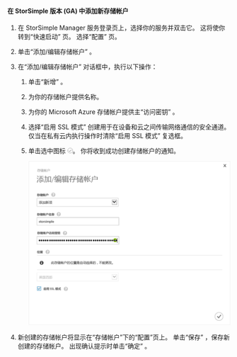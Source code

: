 <!--author=SharS last changed: 9/17/15-->

#### <a name="to-add-a-new-storage-account-in-storsimple-release-version-ga"></a>在 StorSimple 版本 (GA) 中添加新存储帐户
1. 在 StorSimple Manager 服务登录页上，选择你的服务并双击它。 这将使你转到“快速启动”  页。 选择“配置”  页。
2. 单击“添加/编辑存储帐户” 。
3. 在“添加/编辑存储帐户”  对话框中，执行以下操作：
   
   1. 单击“新增” 。
   2. 为你的存储帐户提供名称。
   3. 为你的 Microsoft Azure 存储帐户提供主“访问密钥”  。
   4. 选择“启用 SSL 模式”  创建用于在设备和云之间传输网络通信的安全通道。 仅当在私有云内执行操作时清除“启用 SSL 模式”  复选框。
   5. 单击选中图标  ![选中图标](./media/storsimple-configure-new-storage-account/HCS_CheckIcon-include.png)。 你将收到成功创建存储帐户的通知。
      
      ![添加存储帐户](./media/storsimple-configure-new-storage-account/HCS_AddStorageAccount-include.png)
4. 新创建的存储帐户将显示在“存储帐户”下的“配置”页上。 单击“保存”  ，保存新创建的存储帐户。 出现确认提示时单击“确定”  。



<!--HONumber=Nov16_HO2-->



